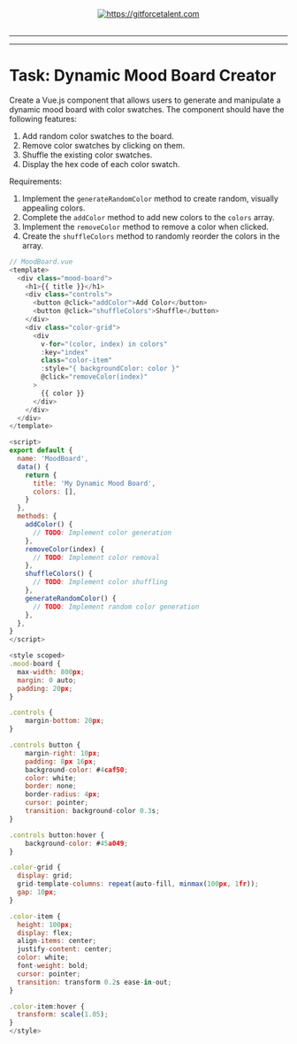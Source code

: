 <div align="center">
	<a target="_blank" href="https://gitforcetalent.com">
        <picture>
            <source media="(prefers-color-scheme: dark)" srcset="https://gitforcetalent.com/_next/image?url=%2Fimages%2Flogo-light.png&w=1920&q=75">
            <source media="(prefers-color-scheme: light)" srcset="https://gitforcetalent.com/_next/image?url=%2Fimages%2Flogo.png&w=1920&q=75">
            <img alt="https://gitforcetalent.com" src="https://gitforcetalent.com/_next/image?url=%2Fimages%2Flogo.png">
        </picture>
	</a>
    <br />
    <br />
</div>

---

---

# Task: Dynamic Mood Board Creator

Create a Vue.js component that allows users to generate and manipulate a dynamic mood board with color swatches. The component should have the following features:

1. Add random color swatches to the board.
2. Remove color swatches by clicking on them.
3. Shuffle the existing color swatches.
4. Display the hex code of each color swatch.

Requirements:

1. Implement the `generateRandomColor` method to create random, visually appealing colors.
2. Complete the `addColor` method to add new colors to the `colors` array.
3. Implement the `removeColor` method to remove a color when clicked.
4. Create the `shuffleColors` method to randomly reorder the colors in the array.


```javascript
// MoodBoard.vue
<template>
  <div class="mood-board">
    <h1>{{ title }}</h1>
    <div class="controls">
      <button @click="addColor">Add Color</button>
      <button @click="shuffleColors">Shuffle</button>
    </div>
    <div class="color-grid">
      <div
        v-for="(color, index) in colors"
        :key="index"
        class="color-item"
        :style="{ backgroundColor: color }"
        @click="removeColor(index)"
      >
        {{ color }}
      </div>
    </div>
  </div>
</template>

<script>
export default {
  name: 'MoodBoard',
  data() {
    return {
      title: 'My Dynamic Mood Board',
      colors: [],
    }
  },
  methods: {
    addColor() {
      // TODO: Implement color generation
    },
    removeColor(index) {
      // TODO: Implement color removal
    },
    shuffleColors() {
      // TODO: Implement color shuffling
    },
    generateRandomColor() {
      // TODO: Implement random color generation
    },
  },
}
</script>

<style scoped>
.mood-board {
  max-width: 800px;
  margin: 0 auto;
  padding: 20px;
}

.controls {
    margin-bottom: 20px;
}

.controls button {
    margin-right: 10px;
    padding: 8px 16px;
    background-color: #4caf50;
    color: white;
    border: none;
    border-radius: 4px;
    cursor: pointer;
    transition: background-color 0.3s;
}

.controls button:hover {
    background-color: #45a049;
}

.color-grid {
  display: grid;
  grid-template-columns: repeat(auto-fill, minmax(100px, 1fr));
  gap: 10px;
}

.color-item {
  height: 100px;
  display: flex;
  align-items: center;
  justify-content: center;
  color: white;
  font-weight: bold;
  cursor: pointer;
  transition: transform 0.2s ease-in-out;
}

.color-item:hover {
  transform: scale(1.05);
}
</style>

```

